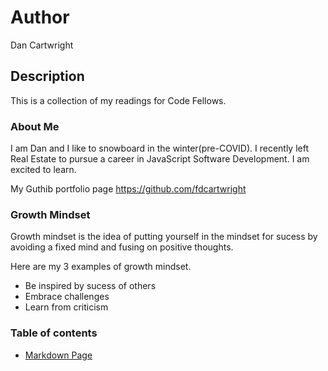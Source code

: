 # Author
Dan Cartwright

## Description
This is a collection of my readings for Code Fellows.

### About Me
I am Dan and I like to snowboard in the winter(pre-COVID). I recently left Real Estate to pursue a career in JavaScript Software Development. I am excited to learn.

My Guthib portfolio page https://github.com/fdcartwright

### Growth Mindset
Growth mindset is the idea of putting yourself in the mindset for sucess by avoiding a fixed mind and fusing on positive thoughts. 

Here are my 3 examples of growth mindset.
- Be inspired by sucess of others
- Embrace challenges
- Learn from criticism

### Table of contents
- [Markdown Page](markdown.md)
